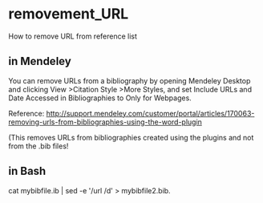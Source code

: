 # removement_URL
How to remove URL from reference list

## in Mendeley

You can remove URLs from a bibliography by opening Mendeley Desktop and clicking View >Citation Style >More Styles, and set Include URLs and Date Accessed in Bibliographies to Only for Webpages.

Reference: http://support.mendeley.com/customer/portal/articles/170063-removing-urls-from-bibliographies-using-the-word-plugin

(This removes URLs from bibliographies created using the plugins and not from the .bib files!

## in Bash

cat mybibfile.ib | sed -e '/url /d' > mybibfile2.bib. 
